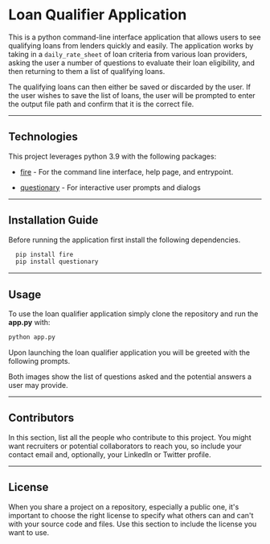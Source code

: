 # Loan Qualifier Application

<!-- Just after the title, introduce your project by describing attractively what the project is about and what is the main problem that inspires you to create this project or what is the main contribution for the potential user of your project. -->

This is a python command-line interface application that allows users to see qualifying loans from lenders quickly and easily. The application works by taking in a `daily_rate_sheet` of loan criteria from various loan providers, asking the user a number of questions to evaluate their loan eligibility, and then returning to them a list of qualifying loans.

The qualifying loans can then either be saved or discarded by the user. If the user wishes to save the list of loans, the user will be prompted to enter the output file path and confirm that it is the correct file.

---

## Technologies

<!-- Describe the technologies required to use your project such as programming languages, libraries, frameworks, and operating systems. Be sure to include the specific versions of any critical dependencies that you have used in the stable version of your project. -->

This project leverages python 3.9 with the following packages:

* [fire](https://github.com/google/python-fire) - For the command line interface, help page, and entrypoint.

* [questionary](https://github.com/tmbo/questionary) - For interactive user prompts and dialogs

---

## Installation Guide

<!-- In this section, you should include detailed installation notes containing code blocks and screenshots. -->

Before running the application first install the following dependencies.

```python
  pip install fire
  pip install questionary
```

---

## Usage

<!-- This section should include screenshots, code blocks, or animations explaining how to use your project. -->

To use the loan qualifier application simply clone the repository and run the **app.py** with:

```python
python app.py
```
Upon launching the loan qualifier application you will be greeted with the following prompts.

Both images show the list of questions asked and the potential answers a user may provide.

---

## Contributors

In this section, list all the people who contribute to this project. You might want recruiters or potential collaborators to reach you, so include your contact email and, optionally, your LinkedIn or Twitter profile.

---

## License

When you share a project on a repository, especially a public one, it's important to choose the right license to specify what others can and can't with your source code and files. Use this section to include the license you want to use.
